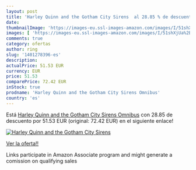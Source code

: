 ```yaml
---
layout: post
title: 'Harley Quinn and the Gotham City Sirens  al 28.85 % de descuento'
date: 
thumbnailImage: 'https://images-eu.ssl-images-amazon.com/images/I/51shXjUa%2BIL._SL200_.jpg'
images: [ 'https://images-eu.ssl-images-amazon.com/images/I/51shXjUa%2BIL._SL200_.jpg' ]
comments: true
category: ofertas
author: ring
slug: '1401278396-es'
description:
actualPrice: 51.53 EUR
currency: EUR
price: 51.53
comparePrice: 72.42 EUR
inStock: true
prodname: 'Harley Quinn and the Gotham City Sirens Omnibus'
country: 'es'
---
```


Está [Harley Quinn and the Gotham City Sirens Omnibus](https://www.amazon.es/dp/1401278396/?tag=tolees-21) con 28.85 de descuento por 51.53 EUR (original: 72.42 EUR) en el siguiente enlace!

[![Harley Quinn and the Gotham City Sirens ](https://images-eu.ssl-images-amazon.com/images/I/51shXjUa%2BIL._SL200_.jpg)](https://www.amazon.es/dp/1401278396/?tag=tolees-21)

[Ver la oferta!!](https://www.amazon.es/dp/1401278396/?tag=tolees-21)

Links participate in Amazon Associate program and might generate a comission on qualifying sales


